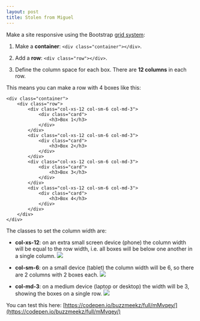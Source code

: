 ```yaml
---
layout: post
title: Stolen from Miguel
---
```


Make a site responsive using the Bootstrap [grid system](https://getbootstrap.com/docs/3.3/css/#grid):


1. Make a **container**: `<div class="container"></div>`.

2. Add a **row**: `<div class="row"></div>`.

3. Define the column space for each box. There are **12 columns** in each row.


  This means you can make a row with 4 boxes like this:

    <div class="container">
        <div class="row">
            <div class="col-xs-12 col-sm-6 col-md-3">
                <div class="card">
                    <h3>Box 1</h3>
                </div>
            </div>
            <div class="col-xs-12 col-sm-6 col-md-3">
                <div class="card">
                    <h3>Box 2</h3>
                </div>
            </div>
            <div class="col-xs-12 col-sm-6 col-md-3">
                <div class="card">
                    <h3>Box 3</h3>
                </div>
            </div>
            <div class="col-xs-12 col-sm-6 col-md-3">
                <div class="card">
                    <h3>Box 4</h3>
                </div>
            </div>
        </div>
    </div>

The classes to set the column width are:


- **col-xs-12**: on an extra small screen device (phone) the column width will be equal to the row width, i.e. all boxes will be below one another in a single column.
![](https://d2mxuefqeaa7sj.cloudfront.net/s_DF3E6D2DF13A1AA1C63387C5F183F8D88C261ACC49255C9841C23B8F107E7FE6_1504274678701_Screenshot+2017-09-01+11.03.50.png)

- **col-sm-6**: on a small device (tablet) the column width will be 6, so there are 2 columns with 2 boxes each.
![](https://d2mxuefqeaa7sj.cloudfront.net/s_DF3E6D2DF13A1AA1C63387C5F183F8D88C261ACC49255C9841C23B8F107E7FE6_1504274703571_Screenshot+2017-09-01+11.04.02.png)

- **col-md-3**: on a medium device (laptop or desktop) the width will be 3, showing the boxes on a single row.
![](https://d2mxuefqeaa7sj.cloudfront.net/s_DF3E6D2DF13A1AA1C63387C5F183F8D88C261ACC49255C9841C23B8F107E7FE6_1504274718642_Screenshot+2017-09-01+11.04.10.png)


You can test this here: [https://codepen.io/buzzmeekz/full/mMvqey/](https://codepen.io/buzzmeekz/full/mMvqey/)

